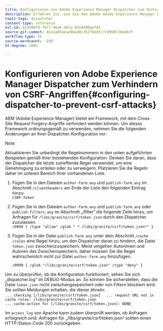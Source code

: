 ```yaml
---
title: Konfigurieren von Adobe Experience Manager Dispatcher zum Verhindern von CSRF-Angriffen
description: Erfahren Sie, wie Sie den Adobe Adobe Experience Manager Dispatcher konfigurieren, um Cross-Site Request Forgery-Angriffe zu verhindern.
topic-tags: dispatcher
content-type: reference
exl-id: bcd38878-f977-46a6-b01a-03e4d90aef01
source-git-commit: 0a1aa854ea286a30c3527be8fc7c0998726a663f
workflow-type: ht
source-wordcount: '235'
ht-degree: 100%

---
```


# Konfigurieren von Adobe Experience Manager Dispatcher zum Verhindern von CSRF-Angriffen{#configuring-dispatcher-to-prevent-csrf-attacks}

AEM (Adobe Experience Manager) bietet ein Framework, mit dem Cross-Site Request Forgery-Angriffe verhindert werden können. Um dieses Framework ordnungsgemäß zu verwenden, nehmen Sie die folgenden Änderungen an Ihrer Dispatcher-Konfiguration vor:

>[!NOTE]
>
>Aktualisieren Sie unbedingt die Regelnummern in den unten aufgeführten Beispielen gemäß Ihrer bestehenden Konfiguration. Denken Sie daran, dass der Dispatcher die letzte zutreffende Regel verwendet, um eine Genehmigung zu erteilen oder zu verweigern. Platzieren Sie die Regeln daher im unteren Bereich Ihrer vorhandenen Liste.

1. Fügen Sie in den Dateien `author-farm.any` und `publish-farm.any` im Abschnitt `/clientheaders` am Ende der Liste den folgenden Eintrag hinzu:\
   `CSRF-Token`
1. Fügen Sie in den Dateien `author-farm.any` und `publish-farm.any` oder `publish-filters.any` im Abschnitt „/filter“ die folgende Zeile hinzu, um Anfragen für `/libs/granite/csrf/token.json` durch den Dispatcher zuzulassen.\
   `/0999 { /type "allow" /glob " * /libs/granite/csrf/token.json*" }`

1. Fügen Sie in der Datei `publish-farm.any` unter dem Abschnitt `/cache /rules` eine Regel hinzu, um den Dispatcher daran zu hindern, die Datei `token.json` zwischenzuspeichern. Meist umgehen Autorinnen und Autoren das Zwischenspeichern, daher müssen Sie die Regel wahrscheinlich nicht zur Datei `author-farm.any` hinzufügen.

   `/0999 { /glob "/libs/granite/csrf/token.json" /type "deny" }`

Um zu überprüfen, ob die Konfiguration funktioniert, sehen Sie sich „dispatcher.log“ im DEBUG-Modus an. So können Sie sicherstellen, dass die Datei `token.json` nicht zwischengespeichert oder von Filtern blockiert wird. Sie sollten Meldungen erhalten, die dieser ähneln:\
`... checking [/libs/granite/csrf/token.json]  `
`... request URL not in cache rules: /libs/granite/csrf/token.json`\
`... cache-action for [/libs/granite/csrf/token.json]: NONE`

Im `access_log` von Apache kann zudem überprüft werden, ob Anfragen erfolgreich sind. Anfragen für „/libs/granite/csrf/token.json“ sollten einen HTTP-Status-Code 200 zurückgeben.
